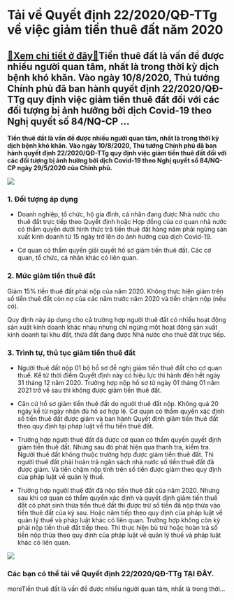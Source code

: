 Tải về Quyết định 22/2020/QĐ-TTg về việc giảm tiền thuê đất năm 2020
====================================================================

[:gift:Xem chi tiết ở đây:gift:](https://hddtvn.com/tai-ve-quyet-dinh-22-2020-qd-ttg-ve-viec-giam-tien-thue-dat-nam-2020/)Tiền thuê đất là vấn đề được nhiều người quan tâm, nhất là trong thời kỳ dịch bệnh khó khăn. Vào ngày 10/8/2020, Thủ tướng Chính phủ đã ban hành quyết định 22/2020/QĐ-TTg quy định việc giảm tiền thuê đất đối với các đối tượng bị ảnh hưởng bởi dịch Covid-19 theo Nghị quyết số 84/NQ-CP …
----------------------------------------------------------------------------------------------------------------------------------------------------------------------------------------------------------------------------------------------------------------------------------------------

**Tiền thuê đất là vấn đề được nhiều người quan tâm, nhất là trong thời kỳ dịch bệnh khó khăn. Vào ngày 10/8/2020, Thủ tướng Chính phủ đã ban hành quyết định 22/2020/QĐ-TTg quy định việc giảm tiền thuê đất đối với các đối tượng bị ảnh hưởng bởi dịch Covid-19 theo Nghị quyết số 84/NQ-CP ngày 29/5/2020 của Chính phủ.**


![](https://hddtvn.com/wp-content/uploads/2021/01/99283425.jpg)


### 1. Đối tượng áp dụng




* Doanh nghiệp, tổ chức, hộ gia đình, cá nhân đang được Nhà nước cho thuê đất trực tiếp theo Quyết định hoặc Hợp đồng của cơ quan nhà nước có thẩm quyền dưới hình thức trả tiền thuê đất hàng năm phải ngừng sản xuất kinh doanh từ 15 ngày trở lên do ảnh hưởng của dịch Covid-19.

* Cơ quan có thẩm quyền giải quyết hồ sơ giảm tiền thuê đất. Các cơ quan, tổ chức, cá nhân khác có liên quan.



### 2. Mức giảm tiền thuê đất


Giảm 15% tiền thuê đất phải nộp của năm 2020. Không thực hiện giảm trên số tiền thuê đất còn nợ của các năm trước năm 2020 và tiền chậm nộp (nếu có).


Quy định này áp dụng cho cả trường hợp người thuê đất có nhiều hoạt động sản xuất kinh doanh khác nhau nhưng chỉ ngừng một hoạt động sản xuất kinh doanh tại khu đất, thửa đất đang được Nhà nước cho thuê đất trực tiếp.


### 3. Trình tự, thủ tục giảm tiền thuê đất




* Người thuê đất nộp 01 bộ hồ sơ đề nghị giảm tiền thuê đất cho cơ quan thuế. Kể từ thời điểm Quyết định này có hiệu lực thi hành đến hết ngày 31 tháng 12 năm 2020. Trường hợp nộp hồ sơ từ ngày 01 tháng 01 năm 2021 trở về sau thì không được giảm tiền thuê đất.

* Căn cứ hồ sơ giảm tiền thuê đất do người thuê đất nộp. Không quá 20 ngày kể từ ngày nhận đủ hồ sơ hợp lệ. Cơ quan có thẩm quyền xác định số tiền thuê đất được giảm và ban hành Quyết định giảm tiền thuê đất theo quy định tại pháp luật về thu tiền thuê đất.

* Trường hợp người thuê đất đã được cơ quan có thẩm quyền quyết định giảm tiền thuê đất. Nhưng sau đó phát hiện qua thanh tra, kiểm tra. Người thuê đất không thuộc trường hợp được giảm tiền thuê đất. Thì người thuê đất phải hoàn trả ngân sách nhà nước số tiền thuê đất đã được giảm. Và tiền chậm nộp tính trên số tiền được giảm theo quy định của pháp luật về quản lý thuế.

* Trường hợp người thuê đất đã nộp tiền thuê đất của năm 2020. Nhưng sau khi cơ quan có thẩm quyền xác định và quyết định giảm tiền thuê đất có phát sinh thừa tiền thuê đất thì được trừ số tiền đã nộp thừa vào tiền thuê đất của kỳ sau. Hoặc năm tiếp theo quy định của pháp luật về quản lý thuế và pháp luật khác có liên quan. Trường hợp không còn kỳ phải nộp tiền thuê đất tiếp theo. Thì thực hiện bù trừ hoặc hoàn trả số tiền nộp thừa theo quy định của pháp luật về quản lý thuế và pháp luật khác có liên quan.



![](https://hddtvn.com/wp-content/uploads/2021/01/wJfbxta.png)


### Các bạn có thể tải về Quyết định 22/2020/QĐ-TTg **TẠI ĐÂY**.


moreTiền thuê đất là vấn đề được nhiều người quan tâm, nhất là trong thời…

